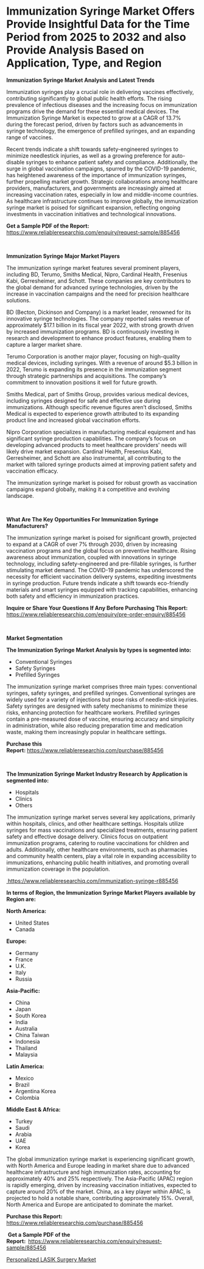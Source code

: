 <p><h1>Immunization Syringe Market Offers Provide Insightful Data for the Time Period from 2025 to 2032 and also Provide Analysis Based on Application, Type, and Region</h1></p><p><strong>Immunization Syringe Market Analysis and Latest Trends</strong></p>
<p><p>Immunization syringes play a crucial role in delivering vaccines effectively, contributing significantly to global public health efforts. The rising prevalence of infectious diseases and the increasing focus on immunization programs drive the demand for these essential medical devices. The Immunization Syringe Market is expected to grow at a CAGR of 13.7% during the forecast period, driven by factors such as advancements in syringe technology, the emergence of prefilled syringes, and an expanding range of vaccines.</p><p>Recent trends indicate a shift towards safety-engineered syringes to minimize needlestick injuries, as well as a growing preference for auto-disable syringes to enhance patient safety and compliance. Additionally, the surge in global vaccination campaigns, spurred by the COVID-19 pandemic, has heightened awareness of the importance of immunization syringes, further propelling market growth. Strategic collaborations among healthcare providers, manufacturers, and governments are increasingly aimed at increasing vaccination rates, especially in low and middle-income countries. As healthcare infrastructure continues to improve globally, the immunization syringe market is poised for significant expansion, reflecting ongoing investments in vaccination initiatives and technological innovations.</p></p>
<p><strong>Get a Sample PDF of the Report:&nbsp;</strong> <a href="https://www.reliableresearchiq.com/enquiry/request-sample/885456?utm_campaign=2287&utm_medium=2&utm_source=Github&utm_content=ia&utm_term=03032025&utm_id=immunization-syringe">https://www.reliableresearchiq.com/enquiry/request-sample/885456</a></p>
<p>&nbsp;</p>
<p><strong>Immunization Syringe Major Market Players</strong></p>
<p><p>The immunization syringe market features several prominent players, including BD, Terumo, Smiths Medical, Nipro, Cardinal Health, Fresenius Kabi, Gerresheimer, and Schott. These companies are key contributors to the global demand for advanced syringe technologies, driven by the increase in vaccination campaigns and the need for precision healthcare solutions.</p><p>BD (Becton, Dickinson and Company) is a market leader, renowned for its innovative syringe technologies. The company reported sales revenue of approximately $17.1 billion in its fiscal year 2022, with strong growth driven by increased immunization programs. BD is continuously investing in research and development to enhance product features, enabling them to capture a larger market share.</p><p>Terumo Corporation is another major player, focusing on high-quality medical devices, including syringes. With a revenue of around $5.3 billion in 2022, Terumo is expanding its presence in the immunization segment through strategic partnerships and acquisitions. The company’s commitment to innovation positions it well for future growth.</p><p>Smiths Medical, part of Smiths Group, provides various medical devices, including syringes designed for safe and effective use during immunizations. Although specific revenue figures aren’t disclosed, Smiths Medical is expected to experience growth attributed to its expanding product line and increased global vaccination efforts.</p><p>Nipro Corporation specializes in manufacturing medical equipment and has significant syringe production capabilities. The company’s focus on developing advanced products to meet healthcare providers' needs will likely drive market expansion. Cardinal Health, Fresenius Kabi, Gerresheimer, and Schott are also instrumental, all contributing to the market with tailored syringe products aimed at improving patient safety and vaccination efficacy.</p><p>The immunization syringe market is poised for robust growth as vaccination campaigns expand globally, making it a competitive and evolving landscape.</p></p>
<p>&nbsp;</p>
<p><strong>What Are The Key Opportunities For Immunization Syringe Manufacturers?</strong></p>
<p><p>The immunization syringe market is poised for significant growth, projected to expand at a CAGR of over 7% through 2030, driven by increasing vaccination programs and the global focus on preventive healthcare. Rising awareness about immunization, coupled with innovations in syringe technology, including safety-engineered and pre-fillable syringes, is further stimulating market demand. The COVID-19 pandemic has underscored the necessity for efficient vaccination delivery systems, expediting investments in syringe production. Future trends indicate a shift towards eco-friendly materials and smart syringes equipped with tracking capabilities, enhancing both safety and efficiency in immunization practices.</p></p>
<p><strong>Inquire or Share Your Questions If Any Before Purchasing This Report:</strong> <a href="https://www.reliableresearchiq.com/enquiry/pre-order-enquiry/885456?utm_campaign=2287&utm_medium=2&utm_source=Github&utm_content=ia&utm_term=03032025&utm_id=immunization-syringe">https://www.reliableresearchiq.com/enquiry/pre-order-enquiry/885456</a></p>
<p>&nbsp;</p>
<p><strong>Market Segmentation</strong></p>
<p><strong>The Immunization Syringe Market Analysis by types is segmented into:</strong></p>
<p><ul><li>Conventional Syringes</li><li>Safety Syringes</li><li>Prefilled Syringes</li></ul></p>
<p><p>The immunization syringe market comprises three main types: conventional syringes, safety syringes, and prefilled syringes. Conventional syringes are widely used for a variety of injections but pose risks of needle-stick injuries. Safety syringes are designed with safety mechanisms to minimize these risks, enhancing protection for healthcare workers. Prefilled syringes contain a pre-measured dose of vaccine, ensuring accuracy and simplicity in administration, while also reducing preparation time and medication waste, making them increasingly popular in healthcare settings.</p></p>
<p><strong>Purchase this Report:&nbsp;</strong><a href="https://www.reliableresearchiq.com/purchase/885456?utm_campaign=2287&utm_medium=2&utm_source=Github&utm_content=ia&utm_term=03032025&utm_id=immunization-syringe">https://www.reliableresearchiq.com/purchase/885456</a></p>
<p>&nbsp;</p>
<p><strong>The Immunization Syringe Market Industry Research by Application is segmented into:</strong></p>
<p><ul><li>Hospitals</li><li>Clinics</li><li>Others</li></ul></p>
<p><p>The immunization syringe market serves several key applications, primarily within hospitals, clinics, and other healthcare settings. Hospitals utilize syringes for mass vaccinations and specialized treatments, ensuring patient safety and effective dosage delivery. Clinics focus on outpatient immunization programs, catering to routine vaccinations for children and adults. Additionally, other healthcare environments, such as pharmacies and community health centers, play a vital role in expanding accessibility to immunizations, enhancing public health initiatives, and promoting overall immunization coverage in the population.</p></p>
<p><a href="https://www.reliableresearchiq.com/immunization-syringe-r885456?utm_campaign=2287&utm_medium=2&utm_source=Github&utm_content=ia&utm_term=03032025&utm_id=immunization-syringe">&nbsp;https://www.reliableresearchiq.com/immunization-syringe-r885456</a></p>
<p><strong>In terms of Region, the Immunization Syringe Market Players available by Region are:</strong></p>
<p>
    <p> <strong> North America: </strong>
        <ul>
            <li>United States</li>
            <li>Canada</li>
        </ul>
        </p> 
    <p> <strong> Europe: </strong>
        <ul>
            <li>Germany</li>
            <li>France</li>
            <li>U.K.</li>
            <li>Italy</li>
            <li>Russia</li>
        </ul>
        </p> 
    <p> <strong> Asia-Pacific: </strong>
        <ul>
            <li>China</li>
            <li>Japan</li>
            <li>South Korea</li>
            <li>India</li>
            <li>Australia</li>
            <li>China Taiwan</li>
            <li>Indonesia</li>
            <li>Thailand</li>
            <li>Malaysia</li>
        </ul>
        </p> 
    <p> <strong> Latin America: </strong>
        <ul>
            <li>Mexico</li>
            <li>Brazil</li>
            <li>Argentina Korea</li>
            <li>Colombia</li>
        </ul>
        </p> 
    <p> <strong> Middle East & Africa: </strong>
        <ul>
            <li>Turkey</li>
            <li>Saudi</li>
            <li>Arabia</li>
            <li>UAE</li>
            <li>Korea</li>
        </ul>
    </p>
    </p>
<p><p>The global immunization syringe market is experiencing significant growth, with North America and Europe leading in market share due to advanced healthcare infrastructure and high immunization rates, accounting for approximately 40% and 25% respectively. The Asia-Pacific (APAC) region is rapidly emerging, driven by increasing vaccination initiatives, expected to capture around 20% of the market. China, as a key player within APAC, is projected to hold a notable share, contributing approximately 15%. Overall, North America and Europe are anticipated to dominate the market.</p></p>
<p><strong>Purchase this Report: </strong><a href="https://www.reliableresearchiq.com/purchase/885456?utm_campaign=2287&utm_medium=2&utm_source=Github&utm_content=ia&utm_term=03032025&utm_id=immunization-syringe">https://www.reliableresearchiq.com/purchase/885456</a></p>
<p>&nbsp;<strong>Get a Sample PDF of the Report:&nbsp;&nbsp;</strong><a href="https://www.reliableresearchiq.com/enquiry/request-sample/885456?utm_campaign=2287&utm_medium=2&utm_source=Github&utm_content=ia&utm_term=03032025&utm_id=immunization-syringe">https://www.reliableresearchiq.com/enquiry/request-sample/885456</a></p>
<p><strong></strong></p>
<p><p><a href="https://github.com/xtysizov/Market-Research-Report-List-1/blob/main/personalized-lasik-surgery-market.md?utm_campaign=2287&utm_medium=2&utm_source=Github&utm_content=ia&utm_term=03032025&utm_id=immunization-syringe">Personalized LASIK Surgery Market</a></p></p>